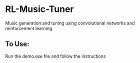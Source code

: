 # RL-Music-Tuner
Music generation and tuning using convolutional networks and reinforcement learning

To Use:
--------
Run the demo.exe file and follow the instructions
